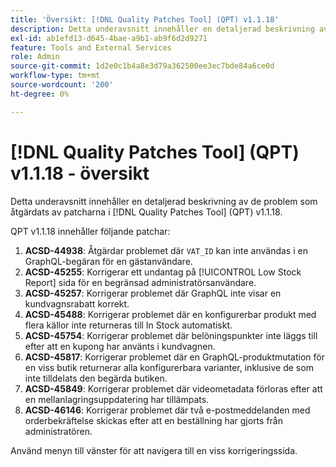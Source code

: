 ```yaml
---
title: 'Översikt: [!DNL Quality Patches Tool] (QPT) v1.1.18'
description: Detta underavsnitt innehåller en detaljerad beskrivning av de problem som åtgärdats av patcharna i [!DNL Quality Patches Tool] (QPT) v1.1.18.
exl-id: ab1efd13-d645-4bae-a9b1-ab9f6d2d9271
feature: Tools and External Services
role: Admin
source-git-commit: 1d2e0c1b4a8e3d79a362500ee3ec7bde84a6ce0d
workflow-type: tm+mt
source-wordcount: '200'
ht-degree: 0%

---
```


# [!DNL Quality Patches Tool] (QPT) v1.1.18 - översikt

Detta underavsnitt innehåller en detaljerad beskrivning av de problem som åtgärdats av patcharna i [!DNL Quality Patches Tool] (QPT) v1.1.18.

QPT v1.1.18 innehåller följande patchar:

1. **ACSD-44938**: Åtgärdar problemet där `VAT_ID` kan inte användas i en GraphQL-begäran för en gästanvändare.
1. **ACSD-45255**: Korrigerar ett undantag på [!UICONTROL Low Stock Report] sida för en begränsad administratörsanvändare.
1. **ACSD-45257**: Korrigerar problemet där GraphQL inte visar en kundvagnsrabatt korrekt.
1. **ACSD-45488**: Korrigerar problemet där en konfigurerbar produkt med flera källor inte returneras till In Stock automatiskt.
1. **ACSD-45754**: Korrigerar problemet där belöningspunkter inte läggs till efter att en kupong har använts i kundvagnen.
1. **ACSD-45817**: Korrigerar problemet där en GraphQL-produktmutation för en viss butik returnerar alla konfigurerbara varianter, inklusive de som inte tilldelats den begärda butiken.
1. **ACSD-45849**: Korrigerar problemet där videometadata förloras efter att en mellanlagringsuppdatering har tillämpats.
1. **ACSD-46146**: Korrigerar problemet där två e-postmeddelanden med orderbekräftelse skickas efter att en beställning har gjorts från administratören.

Använd menyn till vänster för att navigera till en viss korrigeringssida.
